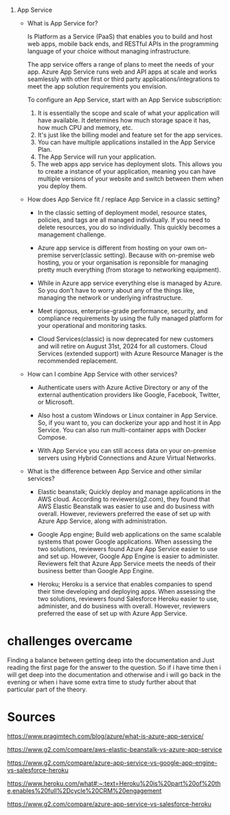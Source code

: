 1. App Service 

    - What is App Service for?

        Is Platform as a Service (PaaS) that enables you to build and host web apps, mobile back ends, and RESTful APIs in the programming language of your choice without managing infrastructure.

        The app service offers a range of plans to meet the needs of your app. Azure App Service runs web and API apps at scale and works seamlessly with other first or third party applications/integrations to meet the app solution requirements you envision.

        To configure an App Service, start with an App Service subscription:

        1. It is essentially the scope and scale of what your application will have available.
            It determines how much storage space it has, how much CPU and memory, etc.
        2. It's just like the billing model and feature set for the app services.
        3. You can have multiple applications installed in the App Service Plan.
        4. The App Service will run your application.
        5. The web apps app service has deployment slots. This allows you to create a
        instance of your application, meaning you can have multiple versions of your website and switch between them when you deploy them.

    -   How does App Service fit / replace App Service in a classic setting?

        -  In the classic setting of deployment model, resource states, policies, and tags are all managed individually. If you need to delete resources, you do so individually. This quickly becomes a management challenge.

        - Azure app service is different from hosting on your own on-premise server(classic setting). Because with on-premise web hosting, you or your organisation is reponsible for managing pretty much everything (from storage to networking equipment). 

        - While in Azure app service everything else is managed by Azure. So you don't have to worry about any of the things like, managing the network or underlying infrastructure.

        - Meet rigorous, enterprise-grade performance, security, and compliance requirements by using the fully managed platform for your operational and monitoring tasks.

        - Cloud Services(classic) is now deprecated for new customers and will retire on August 31st, 2024 for all customers. Cloud Services (extended support) with Azure Resource Manager is the recommended replacement.


    -   How can I combine App Service with other services?

        - Authenticate users with Azure Active Directory or any of the external authentication providers like Google, Facebook, Twitter, or Microsoft.

        - Also host a custom Windows or Linux container in App Service. So, if you want to, you can dockerize your app and host it in App Service. You can also run multi-container apps with Docker Compose.

        - With App Service you can still access data on your on-premise servers using Hybrid Connections and Azure Virtual Networks.


    -    What is the difference between App Service and other similar services?

            - Elastic beanstalk; Quickly deploy and manage applications in the AWS cloud. According to reviewers(g2.com), they found that AWS Elastic Beanstalk was easier to use and do business with overall. However, reviewers preferred the ease of set up with Azure App Service, along with administration.

            - Google App engine; Build web applications on the same scalable systems that power Google applications. When assessing the two solutions, reviewers found Azure App Service easier to use and set up. However, Google App Engine is easier to administer. Reviewers felt that Azure App Service meets the needs of their business better than Google App Engine.

            - Heroku;  Heroku is a service that enables companies to spend their time developing and deploying apps. When assessing the two solutions, reviewers found Salesforce Heroku easier to use, administer, and do business with overall. However, reviewers preferred the ease of set up with Azure App Service.

# challenges overcame
Finding a balance between getting deep into the documentation and Just reading the first page for the answer to the question.
So if i have time then i will get deep into the documentation and otherwise and i will go back in the evening or when i have some extra time to study further about that particular part of the theory.

# Sources
     

 https://www.pragimtech.com/blog/azure/what-is-azure-app-service/

 https://www.g2.com/compare/aws-elastic-beanstalk-vs-azure-app-service

 https://www.g2.com/compare/azure-app-service-vs-google-app-engine-vs-salesforce-heroku

 https://www.heroku.com/what#:~:text=Heroku%20is%20part%20of%20the,enables%20full%2Dcycle%20CRM%20engagement

 https://www.g2.com/compare/azure-app-service-vs-salesforce-heroku            